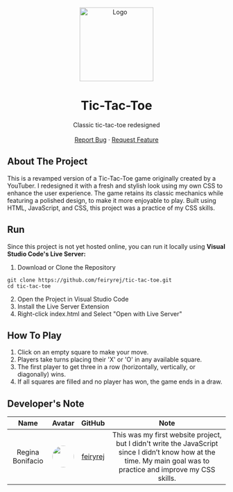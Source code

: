 <a id="readme-top"></a>

<!-- PROJECT LOGO -->
<br />
<div align="center"> 
  <a href="https://github.com/feiryrej/tic-tac-toe">
    <img src="https://github.com/user-attachments/assets/bd43d692-4f3b-49a7-a26e-b8401bbd3d64" alt="Logo" width="170" height="170">
  </a>

  <h1 align="center">Tic-Tac-Toe</h1> 
  <p align="center">
   Classic tic-tac-toe redesigned
    <br />
    <br />
    <a href="https://github.com/feiryrej/tic-tac-toe/issues">Report Bug</a>
    ·
    <a href="https://github.com/feiryrej/tic-tac-toe/issues">Request Feature</a>
  </p>
</div>

<!-- ABOUT THE PROJECT -->
## About The Project
This is a revamped version of a Tic-Tac-Toe game originally created by a YouTuber. I redesigned it with a fresh and stylish look using my own CSS to enhance the user experience. The game retains its classic mechanics while featuring a polished design, to make it more enjoyable to play. Built using HTML, JavaScript, and CSS, this project was a practice of my CSS skills. 

<!-- HOW TO RUN THE PROGRAM -->
##  Run
Since this project is not yet hosted online, you can run it locally using **Visual Studio Code's Live Server:**

1. Download or Clone the Repository
```
git clone https://github.com/feiryrej/tic-tac-toe.git
cd tic-tac-toe
```
2. Open the Project in Visual Studio Code
3. Install the Live Server Extension
4. Right-click index.html and Select "Open with Live Server"

<!-- HOW TO PLAY -->
##  How To Play
1. Click on an empty square to make your move.
2. Players take turns placing their 'X' or 'O' in any available square.
3. The first player to get three in a row (horizontally, vertically, or diagonally) wins.
4. If all squares are filled and no player has won, the game ends in a draw.

## Developer's Note
  <table style="width: 100%; text-align: center;">
    <thead>
      <tr>
        <th>Name</th>
        <th>Avatar</th>
        <th>GitHub</th>
        <th>Note</th>
      </tr>
    </thead>
    <tbody>
      <tr>
        <td>Regina Bonifacio</td>
        <td><img src="https://avatars.githubusercontent.com/u/116869096?s=400&u=43146b191775802d9ab2f0f721b452ffc52c9efa&v=4" alt="" style="border-radius: 50%; width: 50px;"></td>
        <td><a href="https://github.com/feiryrej">feiryrej</a></td>
        <td>
           This was my first website project, but I didn't write the JavaScript since I didn’t know how at the time. My main goal was to practice and improve my CSS skills.
        </td>
      </tr>
      </tbody>
  </table>
</section>
